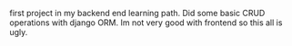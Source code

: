 first project in my backend end learning path. Did some basic CRUD operations with django ORM. Im not very good with frontend so this all is ugly.
